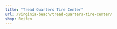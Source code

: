 ```yaml
---
title: "Tread Quarters Tire Center"
url: /virginia-beach/tread-quarters-tire-center/
shop: Reifen
---
```

